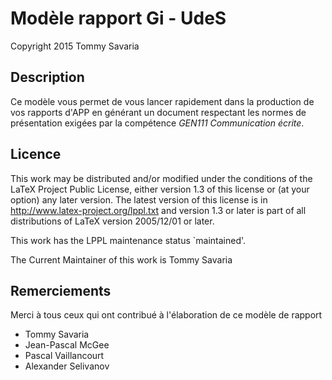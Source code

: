 # Modèle rapport Gi - UdeS
Copyright 2015 Tommy Savaria

## Description ##
Ce modèle vous permet de vous lancer rapidement dans la production de vos rapports d'APP en générant un document respectant les normes de présentation exigées par la compétence *GEN111 Communication écrite*.

## Licence ##
This work may be distributed and/or modified under the
conditions of the LaTeX Project Public License, either version 1.3
of this license or (at your option) any later version.
The latest version of this license is in
http://www.latex-project.org/lppl.txt
and version 1.3 or later is part of all distributions of LaTeX
version 2005/12/01 or later.

This work has the LPPL maintenance status `maintained'.

The Current Maintainer of this work is Tommy Savaria

## Remerciements ##
Merci à tous ceux qui ont contribué à l'élaboration de ce modèle de rapport

* Tommy Savaria
* Jean-Pascal McGee
* Pascal Vaillancourt
* Alexander Selivanov

